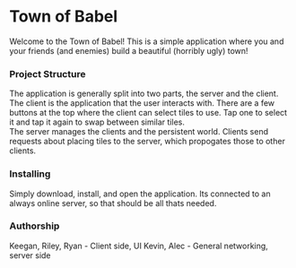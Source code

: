 # Town of Babel

Welcome to the Town of Babel! This is a simple application where you and your friends (and enemies) build a beautiful (horribly ugly) town!


### Project Structure

The application is generally split into two parts, the server and the client.
</br>
The client is the application that the user interacts with. There are a few buttons at the top where the client can select tiles to use. Tap one to select it and tap it again to swap between similar tiles.
</br>
The server manages the clients and the persistent world. Clients send requests about placing tiles to the server, which propogates those to other clients.

### Installing

Simply download, install, and open the application. Its connected to an always online server, so that should be all thats needed.

### Authorship
Keegan, Riley, Ryan - Client side, UI
Kevin, Alec - General networking, server side